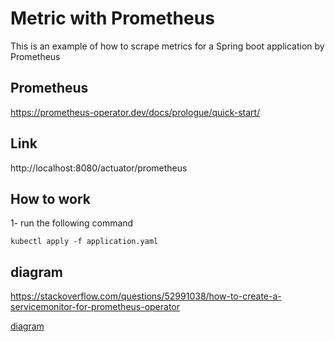 # Metric with Prometheus
This is an example of how to scrape metrics for a Spring boot application by Prometheus
## Prometheus
https://prometheus-operator.dev/docs/prologue/quick-start/

## Link
http://localhost:8080/actuator/prometheus

## How to work
1- run the following command 
```shell
kubectl apply -f application.yaml
```

## diagram
https://stackoverflow.com/questions/52991038/how-to-create-a-servicemonitor-for-prometheus-operator

[diagram](https://i.stack.imgur.com/OCaB6.png)


